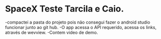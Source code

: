 # SpaceX Teste Tarcila e Caio.
-compactei a pasta do projeto pois não consegui fazer o android studio funcionar junto ao git hub.
-O app acessa o API requerido, acessa os links, através de wevview.
-Contem video de demo.

